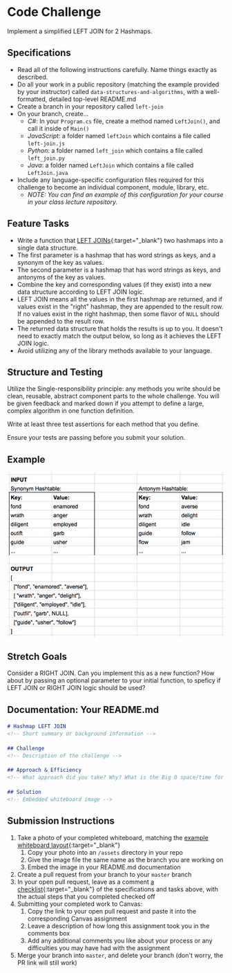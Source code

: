 # Code Challenge

Implement a simplified LEFT JOIN for 2 Hashmaps.

## Specifications
- Read all of the following instructions carefully. Name things exactly as described. 
- Do all your work in a public repository (matching the example provided by your instructor) called `data-structures-and-algorithms`, with a well-formatted, detailed top-level README.md
- Create a branch in your repository called `left-join`
- On your branch, create...
    - _C#_: In your `Program.cs` file, create a method named `LeftJoin()`, and call it inside of `Main()`
    - _JavaScript_: a folder named `leftJoin` which contains a file called `left-join.js`
    - _Python_: a folder named `left_join` which contains a file called `left_join.py`
    - _Java_: a folder named `LeftJoin` which contains a file called `LeftJoin.java`
- Include any language-specific configuration files required for this challenge to become an individual component, module, library, etc.
    - _NOTE: You can find an example of this configuration for your course in your class lecture repository._

## Feature Tasks
- Write a function that [LEFT JOINs](https://www.tutorialspoint.com/sql/sql-left-joins.htm){:target="_blank"} two hashmaps into a single data structure. 
- The first parameter is a hashmap that has word strings as keys, and a synonym of the key as values. 
- The second parameter is a hashmap that has word strings as keys, and antonyms of the key as values. 
- Combine the key and corresponding values (if they exist) into a new data structure according to LEFT JOIN logic.
- LEFT JOIN means all the values in the first hashmap are returned, and if values exist in the "right" hashmap, they are appended to the result row. If no values exist in the right hashmap, then some flavor of `NULL` should be appended to the result row. 
- The returned data structure that holds the results is up to you. It doesn't need to exactly match the output below, so long as it achieves the LEFT JOIN logic. 
- Avoid utilizing any of the library methods available to your language.

## Structure and Testing

Utilize the Single-responsibility principle: any methods you write should be clean, reusable, abstract component parts to the whole challenge. You will be given feedback and marked down if you attempt to define a large, complex algorithm in one function definition.

Write at least three test assertions for each method that you define. 

Ensure your tests are passing before you submit your solution.

## Example

![input-output](dsa-33-io-table.png)

## Stretch Goals

Consider a RIGHT JOIN. Can you implement this as a new function? How about by passing an optional parameter to your initial function, to speficy if LEFT JOIN or RIGHT JOIN logic should be used? 

## Documentation: Your README.md

```markdown
# Hashmap LEFT JOIN
<!-- Short summary or background information -->

## Challenge
<!-- Description of the challenge -->

## Approach & Efficiency
<!-- What approach did you take? Why? What is the Big O space/time for this approach? -->

## Solution
<!-- Embedded whiteboard image -->

```

## Submission Instructions
1. Take a photo of your completed whiteboard, matching the [example whiteboard layout](../../Whiteboard_Workflow.md){:target="_blank"}
     1. Copy your photo into an `/assets` directory in your repo
     1. Give the image file the same name as the branch you are working on
     1. Embed the image in your README.md documentation
1. Create a pull request from your branch to your `master` branch
1. In your open pull request, leave as a comment [a checklist](https://github.com/blog/1825-task-lists-in-all-markdown-documents){:target="_blank"} of the specifications and tasks above, with the actual steps that you completed checked off
1. Submitting your completed work to Canvas:
    1. Copy the link to your open pull request and paste it into the corresponding Canvas assignment
    1. Leave a description of how long this assignment took you in the comments box
    1. Add any additional comments you like about your process or any difficulties you may have had with the assignment
1. Merge your branch into `master`, and delete your branch (don't worry, the PR link will still work)

